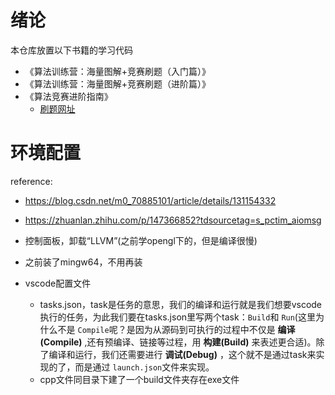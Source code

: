 # 绪论

本仓库放置以下书籍的学习代码

- 《算法训练营：海量图解+竞赛刷题（入门篇）》
- 《算法训练营：海量图解+竞赛刷题（进阶篇）》
- 《算法竞赛进阶指南》
  - [刷题网址](https://www.acwing.com/activity/content/6/)

# 环境配置

reference:

- https://blog.csdn.net/m0_70885101/article/details/131154332
- https://zhuanlan.zhihu.com/p/147366852?tdsourcetag=s_pctim_aiomsg
- 控制面板，卸载“LLVM”(之前学opengl下的，但是编译很慢)
- 之前装了mingw64，不用再装
- vscode配置文件

  - tasks.json，task是任务的意思，我们的编译和运行就是我们想要vscode执行的任务，为此我们要在tasks.json里写两个task：`Build`和 `Run`(这里为什么不是 `Compile`呢？是因为从源码到可执行的过程中不仅是 **编译(Compile)** ,还有预编译、链接等过程，用 **构建(Build)** 来表述更合适)。除了编译和运行，我们还需要进行 **调试(Debug)** ，这个就不是通过task来实现的了，而是通过 `launch.json`文件来实现。
  - cpp文件同目录下建了一个build文件夹存在exe文件
